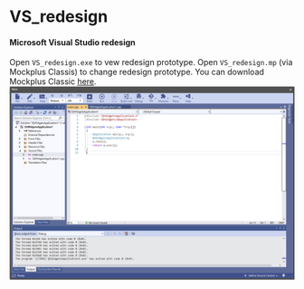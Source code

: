# VS_redesign
#### Microsoft Visual Studio redesign
Open `VS_redesign.exe` to vew redesign prototype.
Open `VS_redesign.mp` (via Mockplus Classis) to change redesign prototype.
You can download Mockplus Classic [here](https://www.mockplus.com/download/mockplus-classic).
![Main window prototype](https://github.com/pikareq/VS_redesign/blob/main/main.png)
